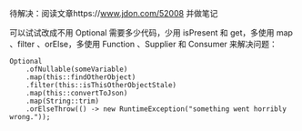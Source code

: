 待解决：阅读文章https://www.jdon.com/52008 并做笔记

可以试试改成不用 Optional 需要多少代码，少用 isPresent 和 get，多使用 map 、filter 、orElse，多使用 Function 、Supplier 和 Consumer 来解决问题：

```jshelllanguage
Optional
    .ofNullable(someVariable)
    .map(this::findOtherObject)
    .filter(this::isThisOtherObjectStale)
    .map(this::convertToJson)
    .map(String::trim)
    .orElseThrow(() -> new RuntimeException("something went horribly wrong."));
```


















